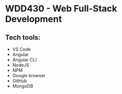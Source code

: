 # WDD430 - Web Full-Stack Development

## Tech tools:
- VS Code
- Angular
- Angular CLI
- NodeJS
- NPM
- Google browser
- GitHub
- MongoDB
